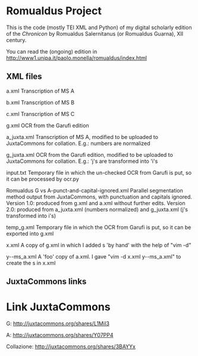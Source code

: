 # Romualdus Project

This is the code (mostly TEI XML and Python) of my digital scholarly edition of the _Chronicon_ by Romualdus Salernitanus (or Romualdus Guarna), XII century.

You can read the (ongoing) edition in http://www1.unipa.it/paolo.monella/romualdus/index.html

## XML files

a.xml
Transcription of MS A

b.xml
Transcription of MS B

c.xml
Transcription of MS C

g.xml
OCR from the Garufi edition

a_juxta.xml
Transcription of MS A, modified to be uploaded to JuxtaCommons for collation. E.g.: numbers are normalized

g_juxta.xml
OCR from the Garufi edition, modified to be uploaded to JuxtaCommons for collation. E.g.: 'j's are transformed into 'i's

input.txt
Temporary file in which the un-checked OCR from Garufi is put, so it can be processed by ocr.py

Romualdus G vs A-punct-and-capital-ignored.xml
Parallel segmentation method output from JuxtaCommons, with punctuation and capitals ignored.
Version 1.0: produced from g.xml and a.xml without further edits.
Version 2.0: produced from a_juxta.xml (numbers normalized) and g_juxta.xml (j's transformed into i's)

temp_g.xml
Temporary file in which the OCR from Garufi is put, so it can be exported into g.xml

x.xml
A copy of g.xml in which I added <app>s 'by hand' with the help of "vim -d"

y--ms_a.xml
A 'foo' copy of a.xml. I gave "vim -d x.xml y--ms_a.xml" to create the <app>s in x.xml

## JuxtaCommons links

# Link JuxtaCommons

G:
http://juxtacommons.org/shares/L1MiI3

A:
http://juxtacommons.org/shares/Y07PP4

Collazione:
http://juxtacommons.org/shares/3BAYYx